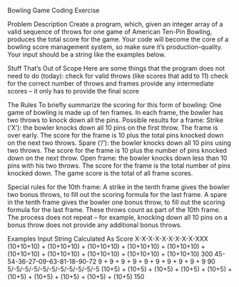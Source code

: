 Bowling Game Coding Exercise

Problem Description
Create a program, which, given an integer array of a valid sequence of throws for one game of American Ten-Pin Bowling, produces the total score for the game.  Your code will become the core of a bowling score management system, so make sure it’s production-quality.
Your input should be a string like the examples below.

Stuff That’s Out of Scope
Here are some things that the program does not need to do (today):
check for valid throws (like scores that add to 11)
check for the correct number of throws and frames
provide any intermediate scores – it only has to provide the final score

The Rules
To briefly summarize the scoring for this form of bowling:
One game of bowling is made up of ten frames.
In each frame, the bowler has two throws to knock down all the pins.
Possible results for a frame:
Strike (‘X’): the bowler knocks down all 10 pins on the first throw.
The frame is over early. The score for the frame is 10 plus the total pins knocked down on the next two throws.
Spare (‘/’): the bowler knocks down all 10 pins using two throws.
The score for the frame is 10 plus the number of pins knocked down on the next throw.
Open frame: the bowler knocks down less than 10 pins with his two throws. The score for the frame is the total number of pins knocked down.
The game score is the total of all frame scores. 

Special rules for the 10th frame:
A strike in the tenth frame gives the bowler two bonus throws, to fill out the scoring formula for the last frame.
A spare in the tenth frame gives the bowler one bonus throw, to fill out the scoring formula for the last frame.
These throws count as part of the 10th frame.
The process does not repeat – for example, knocking down all 10 pins on a bonus throw does not provide any additional bonus throws.

Examples
Input String
Calculated As
Score
X-X-X-X-X-X-X-X-X-XXX
(10+10+10) + (10+10+10) + (10+10+10) + (10+10+10) + (10+10+10) + (10+10+10) + (10+10+10) + (10+10+10) + (10+10+10) + (10+10+10)
300
45-54-36-27-09-63-81-18-90-72
9 + 9 + 9 + 9 + 9 + 9 + 9 + 9 + 9 + 9
90
5/-5/-5/-5/-5/-5/-5/-5/-5/-5/-5
(10+5) + (10+5) + (10+5) + (10+5) + (10+5) + (10+5) + (10+5) + (10+5) + (10+5) + (10+5)
150

